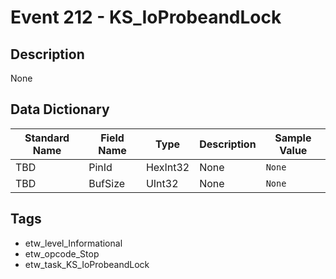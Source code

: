 # Event 212 - KS_IoProbeandLock

## Description
None

## Data Dictionary
|Standard Name|Field Name|Type|Description|Sample Value|
|---|---|---|---|---|
|TBD|PinId|HexInt32|None|`None`|
|TBD|BufSize|UInt32|None|`None`|

## Tags
* etw_level_Informational
* etw_opcode_Stop
* etw_task_KS_IoProbeandLock